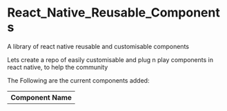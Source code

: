 # React_Native_Reusable_Components
A library of react native reusable and customisable components

Lets create a repo of easily customisable and plug n play components in react native, to help the community

The Following are the current components added:<br/>
<table>
  <tr><th>Component Name</th></tr>
 </table>
